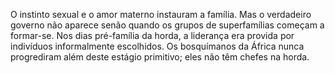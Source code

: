 ﻿O instinto sexual e o amor materno instauram a família. Mas o verdadeiro governo não aparece senão quando os grupos de superfamílias começam a formar-se. Nos dias pré-família da horda, a liderança era provida por indivíduos informalmente escolhidos. Os bosquímanos da África nunca progrediram além deste estágio primitivo; eles não têm chefes na horda.